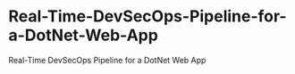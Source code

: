 # Real-Time-DevSecOps-Pipeline-for-a-DotNet-Web-App
Real-Time DevSecOps Pipeline for a DotNet Web App
